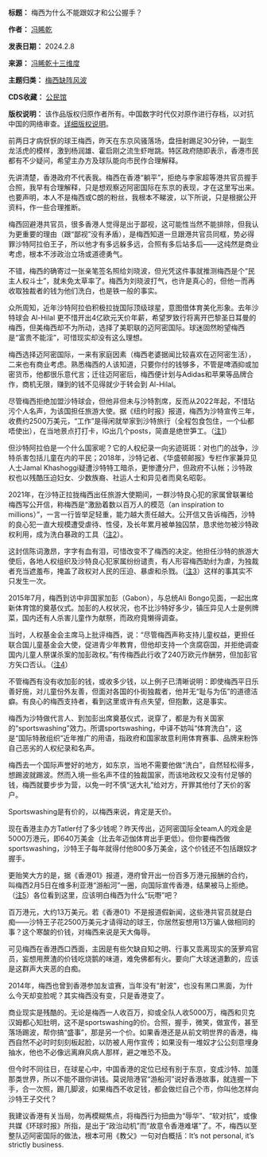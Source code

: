 

**标题：** 梅西为什么不能跟奴才和公公握手？  

**作者：** [冯睎乾](https://chinadigitaltimes.net/space/冯睎乾)  

**发表日期：** 2024.2.8  

**来源：** [冯睎乾十三维度](https://www.facebook.com/epinoia2020/posts/pfbid0nJu2THtyZNVV3b52Rg69YfBJFVanmgTcyyZGzuKj8uSvD5zgi5nnLTie3y1sKGDQl)  

**主题归类：** [梅西缺阵风波](https://chinadigitaltimes.net/space/梅西缺阵风波)  

**CDS收藏：** [公民馆](https://chinadigitaltimes.net/space/%E5%85%AC%E6%B0%91%E9%A6%86)  

**版权说明：** 该作品版权归原作者所有。中国数字时代仅对原作进行存档，以对抗中国的网络审查。[详细版权说明](https://chinadigitaltimes.net/chinese/copyright)。


前两日才病恹恹的球王梅西，昨天在东京风骚落场，盘扭射踢足30分钟，一副生龙活虎的模样，激到杨润雄、霍启刚之流生虾咁跳。特区政府随即表示，香港市民都有不少疑问，希望主办方及球队能向市民作合理解释。


先讲清楚，香港政府不代表我。梅西在香港“躺平”，拒绝与李家超等港共官员握手合照，我早有合理解释，只是想观察迈阿密国际在东京的表现，才在这里写出来。也要声明，本人不是梅西或C朗的粉丝，我根本不睇波，以下所说，只是根据公开资料，作一些合理推断。


梅西回避港共官员，很多香港人觉得是出于鄙视，这可能性当然不能排除，但我认为更重要的理由（跟“鄙视”没有矛盾），是梅西知道一旦跟港共官员同框，势必得罪沙特阿拉伯王子，所以他才有多远躲多远，合照有多后站多后——这纯然是商业考虑，根本不涉政治立场或道德勇气。


不错，梅西的确寄过一张亲笔签名照给刘晓波，但光凭这件事就推测梅西是个“民主人权斗士”，就未免太草率了。梅西为刘晓波打气，也许是真心的，但他一而再收取独裁者的钱为他们洗白，也是铁一般的事实。


众所周知，近年沙特阿拉伯积极拉拢国际顶级球星，意图借体育美化形象。去年沙特球会 Al-Hilal 更不惜开出4亿欧元天价年薪，希望罗致行将离开巴黎圣日耳曼的梅西，但美梅西却不为所动，选择了美职联的迈阿密国际。球迷固然盼望梅西是“富贵不能淫”，可惜现实却没有这么理想。


梅西选择迈阿密国际，一来有家庭因素（梅西老婆据闻比较喜欢在迈阿密生活），二来也有商业考虑。熟悉梅西的人该知道，只要你付的钱够多，不管是啤酒抑或加密货币，他都很乐意代言；迁往迈阿密后，梅西便计划与Adidas和苹果等品牌合作，商机无限，赚到的钱不见得就少于转会到 Al-Hilal。


尽管梅西拒绝加盟沙特球会，但他非但未与沙特割席，反而从2022年起，不惜玷污个人名声，为该国担任旅游大使。据《纽约时报》报道，梅西为沙特宣传三年，收费约2500万美元，“工作”是得闲就举家到沙特旅行（全程包食包住，一个仙都唔使出），在当地景点打打卡，IG出几个posts，简直是绝世笋工。（[注1](https://t.ly/fEu2Z "注1")）


但沙特阿拉伯是一个什么国家呢？它的人权纪录一向劣迹斑斑：对也门的战争，沙特杀害包括儿童在内的平民；2018年，沙特记者、《华盛顿邮报》专栏作家兼异见人士Jamal Khashoggi疑遭沙特特工暗杀，更惨遭分尸，但政府不认帐；沙特政权也以残酷压迫妇女、少数族裔、社运人士和异见者而臭名昭彰。


2021年，在沙特正拉拢梅西出任旅游大使期间，一群沙特良心犯的家属曾联署给梅西写公开信，称梅西是“激励着数以百万人的模范（an inspiration to millions）”，一言一行皆举足轻重，能力越大责任越大。公开信又告诉梅西，沙特的良心犯一直大规模遭受虐待、性侵，及长年累月被单独囚禁，恳求他勿被沙特政权利用，成为洗白暴政的工具（[注2](https://t.ly/eHjdf "注2")）。


这封信陈词激昂，字字有血有泪，可惜改变不了梅西的决定。他担任沙特的旅游大使后，各地人权组织及沙特良心犯家属纷纷谴责，有人形容梅西助纣为虐，为独裁者充当遮羞布，掩盖了政权对人民的压迫、暴虐和杀戮。（[注3](https://t.ly/Re4Sg "注3")）这样的事其实不只发生一次。


2015年7月，梅西到访中非国家加彭（Gabon），与总统Ali Bongo见面，一起出席新体育馆的奠基仪式。加彭的人权状况，也不比沙特好多少，镇压异见人士是例牌菜，国内还有人杀害儿童作为献祭，而政府竟懒得调查。


当时，人权基金会主席马上批评梅西，说：“尽管梅西声称支持儿童权益，更担任联合国儿童基金会大使，促进青少年教育，但他却支持一个贪腐窃国，并拒绝调查国内儿童人祭谋杀案的加彭政权。”有传梅西此行收了240万欧元作酬劳，但加彭官方矢口否认。（[注4](https://t.ly/mIM18 "注4")）


不管梅西有没有收加彭的钱，或收多少钱，以上例子已清晰说明：即使梅西平日乐善好施，对儿童份外友善，但面对各国的仆街独裁者，他并无“耻与为伍”的道德洁癖。有良心的梅西支持者，看到这里或许有点失望，但抱歉，这是事实。


梅西为沙特做代言人、到加彭出席奠基仪式，说穿了，都是为有关国家的“sportswashing”效力。所谓sportswashing，中译不妨叫“体育洗白”，这是“国际特赦组织”近年推广的用语，指政府和国家故意利用体育赛事、品牌来粉饰自己恶劣的人权纪录和名声。


梅西去一个国际声誉好的地方，如东京，当地不需要他做“洗白”，自然轻松得多，想踢波就踢波。然而入境一些名声不佳的独裁国家，而该地政权又没有付足够的钱，梅西就要步步为营，以免一时不慎“送大礼”给对方，开罪其他付了天价的客户。


Sportswashing是有价的，以梅西来说，肯定是天价。


现在香港主办方Tatler付了多少钱呢？昨天传出，迈阿密国际全team人的戏金是5000万港元，即640万美金（比去年迈伽体育出手更低）。但你要梅西做sportswashing，沙特王子每年就得付他800多万美金，这个价钱还不包括跟奴才握手。


更贻笑大方的是，据《香港01》报道，港府曾开出一份百多万港元报酬的合约，叫梅西2月5日在维多利亚港“游船河”一圈，向国际宣传香港，结果被马上拒绝。（[注5](https://t.ly/9OSdG "注5")）各位看到这里，应该明白梅西为什么“玩嘢”吧？


百万港元，大约13万美元。若《香港01》不是报道假新闻，这些港共官员就是白痴——沙特王子花2500万美元才请得动的球王，你居然妄想用13万骗人做相同的事？这个寒酸的价钱，对梅西来说是天大侮辱。


可见梅西在香港西口西面，主因是有些欠缺自知之明、行事又乖离现实的菠萝鸡官员，妄想用蔗渣的价钱吃烧鹅的味道，难免佛都有火。要向广大球迷道歉的，应该是这群声大夹恶的白痴。


2014年，梅西也曾到香港参加友谊赛，当年没有“射波”，也没有黑口黑面，为什么今天却变脸呢？其实梅西没有变，只是香港变了。


商业现实是残酷的。无论是梅西一人收百万，抑或全队人收5000万，梅西和贝克汉姆都心知肚明，这不是sportswashing的价。合照，握手，微笑，做宣传，甚至落场踢波，帮你搞“盛事”，那是另一个价。如果香港还是从前文明世界的香港，梅西自然不必时时刻刻板起脸，以防被人用作宣传；如果没有一堆奴才公公刻意埋身抽水，他也不必像远离麻风病人那样，避之唯恐不及。


但今时不同往日，在球星心中，中国香港的定位已经有别于东京，变成沙特、加蓬那类世界，所以不能不跟你讲钱。莫说陪港官“游船河”说好香港故事，就连握一下手，合一次照，踢几脚波，如果梅西不收足钱，都会做烂自己个市，你叫他怎样向沙特王子交代？


我建议香港有关当局，勿再模糊焦点，将梅西行为扭曲为“辱华”、“软对抗”，或像共媒《环球时报》所指，是出于“政治动机”而“故意令香港难堪”了。不，梅西以至整队迈阿密国际的做法，根本可用《教父》一句对白概括：It’s not personal, it’s strictly business.

